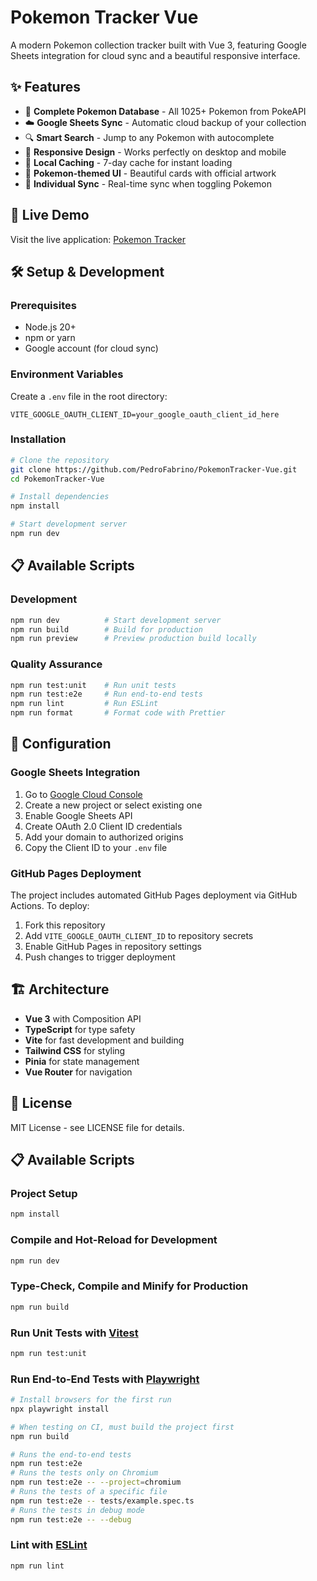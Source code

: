 # Pokemon Tracker Vue

A modern Pokemon collection tracker built with Vue 3, featuring Google Sheets integration for cloud sync and a beautiful responsive interface.

## ✨ Features

- 🎯 **Complete Pokemon Database** - All 1025+ Pokemon from PokeAPI
- ☁️ **Google Sheets Sync** - Automatic cloud backup of your collection
- 🔍 **Smart Search** - Jump to any Pokemon with autocomplete
- 📱 **Responsive Design** - Works perfectly on desktop and mobile
- 💾 **Local Caching** - 7-day cache for instant loading
- 🎨 **Pokemon-themed UI** - Beautiful cards with official artwork
- 🔄 **Individual Sync** - Real-time sync when toggling Pokemon

## 🚀 Live Demo

Visit the live application: [Pokemon Tracker](https://pedrofabrino.github.io/PokemonTracker-Vue/)

## 🛠️ Setup & Development

### Prerequisites

- Node.js 20+ 
- npm or yarn
- Google account (for cloud sync)

### Environment Variables

Create a `.env` file in the root directory:

```env
VITE_GOOGLE_OAUTH_CLIENT_ID=your_google_oauth_client_id_here
```

### Installation

```bash
# Clone the repository
git clone https://github.com/PedroFabrino/PokemonTracker-Vue.git
cd PokemonTracker-Vue

# Install dependencies
npm install

# Start development server
npm run dev
```

## 📋 Available Scripts

### Development

```bash
npm run dev          # Start development server
npm run build        # Build for production
npm run preview      # Preview production build locally
```

### Quality Assurance

```bash
npm run test:unit    # Run unit tests
npm run test:e2e     # Run end-to-end tests
npm run lint         # Run ESLint
npm run format       # Format code with Prettier
```

## 🔧 Configuration

### Google Sheets Integration

1. Go to [Google Cloud Console](https://console.cloud.google.com)
2. Create a new project or select existing one
3. Enable Google Sheets API
4. Create OAuth 2.0 Client ID credentials
5. Add your domain to authorized origins
6. Copy the Client ID to your `.env` file

### GitHub Pages Deployment

The project includes automated GitHub Pages deployment via GitHub Actions. To deploy:

1. Fork this repository
2. Add `VITE_GOOGLE_OAUTH_CLIENT_ID` to repository secrets
3. Enable GitHub Pages in repository settings
4. Push changes to trigger deployment

## 🏗️ Architecture

- **Vue 3** with Composition API
- **TypeScript** for type safety  
- **Vite** for fast development and building
- **Tailwind CSS** for styling
- **Pinia** for state management
- **Vue Router** for navigation

## 📝 License

MIT License - see LICENSE file for details.

## 📋 Available Scripts

### Project Setup

```sh
npm install
```

### Compile and Hot-Reload for Development

```sh
npm run dev
```

### Type-Check, Compile and Minify for Production

```sh
npm run build
```

### Run Unit Tests with [Vitest](https://vitest.dev/)

```sh
npm run test:unit
```

### Run End-to-End Tests with [Playwright](https://playwright.dev)

```sh
# Install browsers for the first run
npx playwright install

# When testing on CI, must build the project first
npm run build

# Runs the end-to-end tests
npm run test:e2e
# Runs the tests only on Chromium
npm run test:e2e -- --project=chromium
# Runs the tests of a specific file
npm run test:e2e -- tests/example.spec.ts
# Runs the tests in debug mode
npm run test:e2e -- --debug
```

### Lint with [ESLint](https://eslint.org/)

```sh
npm run lint
```
